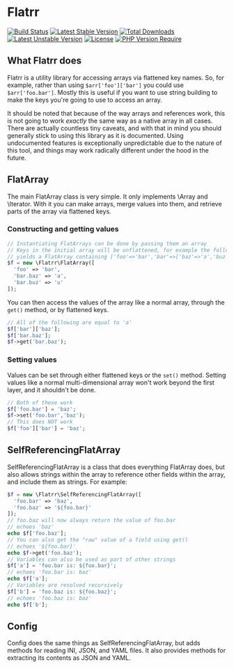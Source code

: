 # Flatrr

[![Build Status](https://travis-ci.org/jobyone/flatrr.svg?branch=main)](https://travis-ci.org/jobyone/flatrr)
[![Latest Stable Version](http://poser.pugx.org/byjoby/flatrr/v)](https://packagist.org/packages/byjoby/flatrr)
[![Total Downloads](http://poser.pugx.org/byjoby/flatrr/downloads)](https://packagist.org/packages/byjoby/flatrr)
[![Latest Unstable Version](http://poser.pugx.org/byjoby/flatrr/v/unstable)](https://packagist.org/packages/byjoby/flatrr)
[![License](http://poser.pugx.org/byjoby/flatrr/license)](https://packagist.org/packages/byjoby/flatrr)
[![PHP Version Require](http://poser.pugx.org/byjoby/flatrr/require/php)](https://packagist.org/packages/byjoby/flatrr)

## What Flatrr does

Flatrr is a utility library for accessing arrays via flattened key names. So, for example, rather than using `$arr['foo']['bar']` you could use `$arr['foo.bar']`. Mostly this is useful if you want to use string building to make the keys you're going to use to access an array.

It should be noted that because of the way arrays and references work, this is not going to work *exactly* the same way as a native array in all cases. There are actually countless tiny caveats, and with that in mind you should generally stick to using this library as it is documented. Using undocumented features is exceptionally unpredictable due to the nature of this tool, and things may work radically different under the hood in the future.

## FlatArray

The main FlatArray class is very simple. It only implements \Array and \Iterator. With it you can make arrays, merge values into them, and retrieve parts of the array via flattened keys.

### Constructing and getting values

```php
// Instantiating FlatArrays can be done by passing them an array
// Keys in the initial array will be unflattened, for example the following
// yields a FlatArray containing ['foo'=>'bar','bar'=>['baz'=>'a','buz'=>'u']]
$f = new \Flatrr\FlatArray([
  'foo' => 'bar',
  'bar.baz' => 'a',
  'bar.buz' => 'u'
]);
```

You can then access the values of the array like a normal array, through the `get()` method, or by flattened keys.

```php
// All of the following are equal to 'a'
$f['bar']['baz'];
$f['bar.baz'];
$f->get('bar.baz');
```

### Setting values

Values can be set through either flattened keys or the `set()` method. Setting values like a normal multi-dimensional array won't work beyond the first layer, and it shouldn't be done.

```php
// Both of these work
$f['foo.bar'] = 'baz';
$f->set('foo.bar','baz');
// This does NOT work
$f['foo']['bar'] = 'baz';
```

## SelfReferencingFlatArray

SelfReferencingFlatArray is a class that does everything FlatArray does, but also allows strings within the array to reference other fields within the array, and include them as strings. For example:

```php
$f = new \Flatrr\SelfReferencingFlatArray([
  'foo.bar' => 'baz',
  'foo.baz' => '${foo.bar}'
]);
// foo.baz will now always return the value of foo.bar
// echoes 'baz'
echo $f['foo.baz'];
// You can also get the "raw" value of a field using get()
// echoes '${foo.bar}'
echo $f->get('foo.baz');
// Variables can also be used as part of other strings
$f['a'] = 'foo.bar is: ${foo.bar}';
// echoes 'foo.bar is: baz'
echo $f['a'];
// Variables are resolved recursively
$f['b'] = 'foo.baz is: ${foo.baz}';
// echoes 'foo.baz is: baz'
echo $f['b'];
```

## Config

Config does the same things as SelfReferencingFlatArray, but adds methods for reading INI, JSON, and YAML files. It also provides methods for extracting its contents as JSON and YAML.
